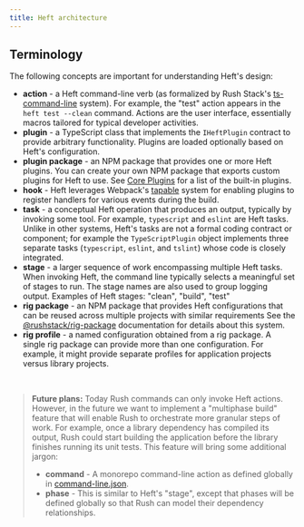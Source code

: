 ```yaml
---
title: Heft architecture
---
```


## Terminology

The following concepts are important for understanding Heft's design:
- **action** - a Heft command-line verb (as formalized by Rush Stack's [ts-command-line](https://www.npmjs.com/package/@rushstack/ts-command-line) system).  For example, the "test" action appears in the  `heft test --clean` command.  Actions are the user interface, essentially macros tailored for typical developer activities.
- **plugin** - a TypeScript class that implements the `IHeftPlugin` contract to provide arbitrary functionality.  Plugins are loaded optionally based on Heft's configuration.
- **plugin package** - an NPM package that provides one or more Heft plugins.  You can create your own NPM package that exports custom plugins for Heft to use.  See [Core Plugins](./core_plugins.md) for a list of the built-in plugins.
- **hook** - Heft leverages Webpack's [tapable](https://www.npmjs.com/package/tapable) system for enabling plugins to register handlers for various events during the build.
- **task** - a conceptual Heft operation that produces an output, typically by invoking some tool.  For example, `typescript` and `eslint` are Heft tasks.  Unlike in other systems, Heft's tasks are not a formal coding contract or component; for example the `TypeScriptPlugin` object implements three separate tasks (`typescript`, `eslint`, and `tslint`) whose code is closely integrated.
- **stage** - a larger sequence of work encompassing multiple Heft tasks.  When invoking Heft, the command line typically selects a meaningful set of stages to run. The stage names are also used to group logging output.  Examples of Heft stages: "clean", "build", "test"
- **rig package** - an NPM package that provides Heft configurations that can be reused across multiple projects with similar requirements  See the [@rushstack/rig-package](https://www.npmjs.com/package/@rushstack/rig-package) documentation for details about this system.
- **rig profile** - a named configuration obtained from a rig package.  A single rig package can provide more than one configuration.  For example, it might provide separate profiles for application projects versus library projects.

&nbsp;
> **Future plans:** Today Rush commands can only invoke Heft actions.  However, in the future we want to implement a "multiphase build" feature that will enable Rush to orchestrate more granular steps of work.  For example, once a library dependency has compiled its output, Rush could start building the application before the library finishes running its unit tests.  This feature will bring some additional jargon:
> - **command** - A monorepo command-line action as defined globally in [command-line.json](@rushjs/pages/configs/command-line_json/).
> - **phase** - This is similar to Heft's "stage", except that phases will be defined globally so that Rush can model their dependency relationships.
